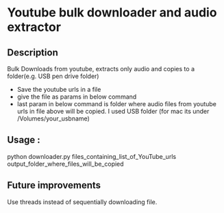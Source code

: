 # Youtube bulk downloader and audio extractor # 

## Description ## 
Bulk Downloads from youtube, extracts only audio and copies to a folder(e.g. USB pen drive folder)

- Save the youtube urls in a file 
- give the file as params in below command
- last param in below command is folder where audio files from youtube urls in file above will be copied. I used USB folder (for mac its under /Volumes/your_usbname) 

## Usage : ## 
python downloader.py files_containing_list_of_YouTube_urls output_folder_where_files_will_be_copied

## Future improvements ## 
Use threads instead of sequentially downloading file.
